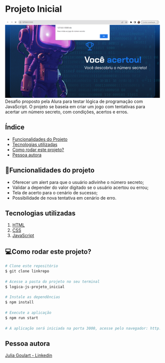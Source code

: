 # Projeto Inicial
![home](./img/home.png)
Desafio proposto pela Alura para testar lógica de programação com JavaScript. O projeto se baseia em criar um jogo com tentativas para acertar um número secreto, com condições, acertos e erros.

## Índice
- <a href= "#funcionalidades">Funcionalidades do Projeto</a>
- <a href= "#tecnologias utilizadas">Tecnologias utilizadas</a>
- <a href= "#rodar">Como rodar este projeto?</a>
- <a href= "#pessoa">Pessoa autora</a>

## 📱Funcionalidades do projeto

- Oferecer um alert para que o usuário adivinhe o número secreto;
- Validar a depender do valor digitado se o usuário acertou ou errou;
- Tela de acerto para o cenário de sucesso;
- Possibilidade de nova tentativa em cenário de erro.

## Tecnologias utilizadas

1. [HTML](https://developer.mozilla.org/en-US/docs/Web/HTML)
2. [CSS](https://developer.mozilla.org/en-US/docs/Web/CSS)
3. [JavaScript](https://developer.mozilla.org/en-US/docs/Web/JavaScript)

## 💻Como rodar este projeto?
```bash
# Clone este repositório
$ git clone linkrepo

# Acesse a pasta do projeto no seu terminal
$ logica-js-projeto_inicial

# Instale as dependências
$ npm install

# Execute a aplicação
$ npm run start

# A aplicação será iniciada na porta 3000, acesse pelo navegador: http://localhost:3000
```

## Pessoa autora

[Julia Goulart - Linkedin](https://www.linkedin.com/in/juliagoulartux/)